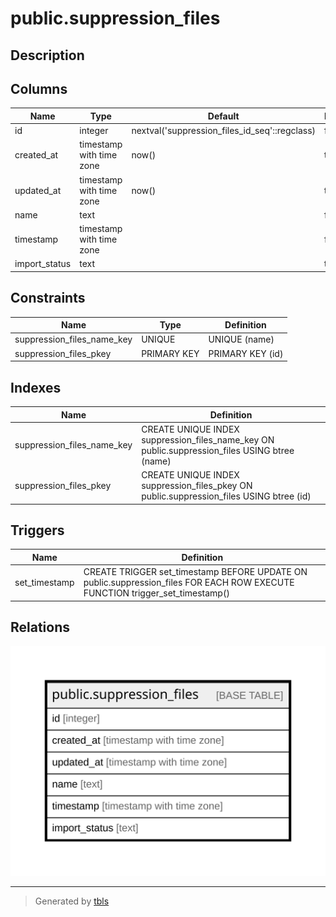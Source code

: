 # public.suppression_files

## Description

## Columns

| Name | Type | Default | Nullable | Children | Parents | Comment |
| ---- | ---- | ------- | -------- | -------- | ------- | ------- |
| id | integer | nextval('suppression_files_id_seq'::regclass) | false |  |  |  |
| created_at | timestamp with time zone | now() | true |  |  |  |
| updated_at | timestamp with time zone | now() | true |  |  |  |
| name | text |  | false |  |  |  |
| timestamp | timestamp with time zone |  | false |  |  |  |
| import_status | text |  | true |  |  |  |

## Constraints

| Name | Type | Definition |
| ---- | ---- | ---------- |
| suppression_files_name_key | UNIQUE | UNIQUE (name) |
| suppression_files_pkey | PRIMARY KEY | PRIMARY KEY (id) |

## Indexes

| Name | Definition |
| ---- | ---------- |
| suppression_files_name_key | CREATE UNIQUE INDEX suppression_files_name_key ON public.suppression_files USING btree (name) |
| suppression_files_pkey | CREATE UNIQUE INDEX suppression_files_pkey ON public.suppression_files USING btree (id) |

## Triggers

| Name | Definition |
| ---- | ---------- |
| set_timestamp | CREATE TRIGGER set_timestamp BEFORE UPDATE ON public.suppression_files FOR EACH ROW EXECUTE FUNCTION trigger_set_timestamp() |

## Relations

![er](public.suppression_files.svg)

---

> Generated by [tbls](https://github.com/k1LoW/tbls)

